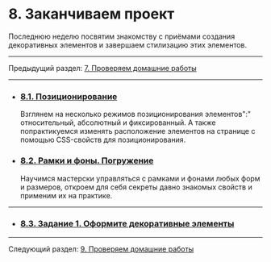 # 8. Заканчиваем проект

Последнюю неделю посвятим знакомству с приёмами создания декоративных элементов и завершаем стилизацию этих элементов.

---

Предыдущий раздел: [7. Проверяем домашние работы](./module-7.md)

---

- ### [8.1. Позиционирование](https://htmlacademy.ru/courses/45)

  Взглянем на несколько режимов позиционирования элементов":" относительный, абсолютный и фиксированный. А также попрактикуемся изменять расположение элементов на странице с помощью CSS-свойств для позиционирования.

- ### [8.2. Рамки и фоны. Погружение](https://htmlacademy.ru/courses/88)

  Научимся мастерски управляться с рамками и фонами любых форм и размеров, откроем для себя секреты давно знакомых свойств и применим их на практике.

---

- ### [8.3. Задание 1. Оформите декоративные элементы](../tasks/task-6.md)

---

Следующий раздел: [9. Проверяем домашние работы](./module-9.md)